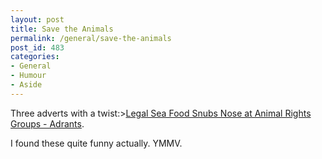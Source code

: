 ```yaml
---
layout: post
title: Save the Animals
permalink: /general/save-the-animals
post_id: 483
categories:
- General
- Humour
- Aside
---
```


Three adverts with a twist:>[Legal Sea Food Snubs Nose at Animal Rights Groups - Adrants](http://www.adrants.com/2011/09/legal-sea-food-snubs-nose-at-animal.php).

I found these quite funny actually. YMMV.
